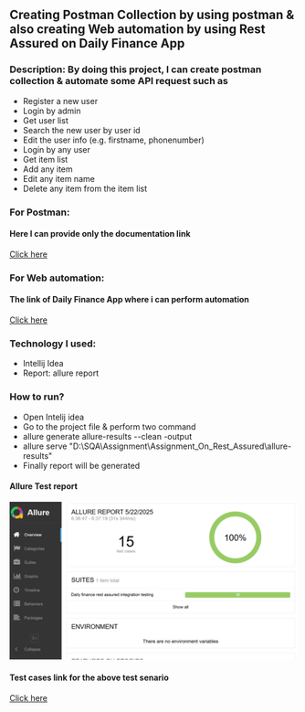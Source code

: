 ## Creating Postman Collection by using postman & also creating Web automation by using Rest Assured on Daily Finance App
### Description: By doing this project, I can create postman collection & automate some API request such as
- Register a new user
- Login by admin
- Get user list
- Search the new user by user id
- Edit the user info (e.g. firstname, phonenumber)
- Login by any user
- Get item list
- Add any item
- Edit any item name
- Delete any item from the item list

### For Postman: 
#### Here I can provide only the documentation link
[Click here](https://l.facebook.com/l.php?u=https%3A%2F%2Fdocumenter.getpostman.com%2Fview%2F39893426%2F2sB2j98p3C%3Ffbclid%3DIwZXh0bgNhZW0CMTAAYnJpZBExRnlYNnVFWUZnUnJhTWtCbQEea1Tn_1MEu_IUZH-2AAXiSeyKJxwfXj6wUXyZ0DKlskMOsqGJ1noIp9R4HLo_aem_BF9dj-RnRO23BNxlt3TZ2g&h=AT2-b6WNJihAxogGsfjGwyFdAROvUbHcl5iR1wc8v_Vci1reJcIDIMFUAz4T0Tjvqo9bZe8ThFDd_UT6kTXcYpHiHy2AOjdqm_Xevo5BhILouNuNLL90PtycXUo3gqtXF4Eqdg)

### For Web automation: 
#### The link of Daily Finance App where i can perform automation
[Click here](https://dailyfinance.roadtocareer.net/)
### Technology I used:
- Intellij Idea
- Report: allure report

### How to run?
- Open Intelij idea
- Go to the project file & perform two command 
- allure generate allure-results --clean -output
- allure serve "D:\SQA\Assignment\Assignment_On_Rest_Assured\allure-results\" 
- Finally report will be generated

#### Allure Test report
![image alt](https://github.com/hasiroy879/Web_Automation_On_Rest_Assured/blob/main/allure.png?raw=true)

#### Test cases link for the above test senario
[Click here](https://docs.google.com/spreadsheets/d/1VwrbxZIA6RDzmbxecSjWXGIinzxKb_c3/edit?usp=sharing&ouid=108828473512528251679&rtpof=true&sd=true)
